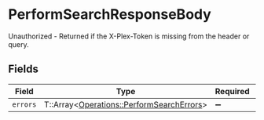 # PerformSearchResponseBody

Unauthorized - Returned if the X-Plex-Token is missing from the header or query.


## Fields

| Field                                                                                       | Type                                                                                        | Required                                                                                    | Description                                                                                 |
| ------------------------------------------------------------------------------------------- | ------------------------------------------------------------------------------------------- | ------------------------------------------------------------------------------------------- | ------------------------------------------------------------------------------------------- |
| `errors`                                                                                    | T::Array<[Operations::PerformSearchErrors](../../models/operations/performsearcherrors.md)> | :heavy_minus_sign:                                                                          | N/A                                                                                         |